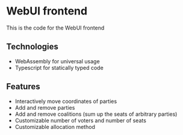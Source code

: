 # WebUI frontend

This is the code for the WebUI frontend

## Technologies
- WebAssembly for universal usage
- Typescript for statically typed code

## Features
- Interactively move coordinates of parties
- Add and remove parties
- Add and remove coalitions (sum up the seats of arbitrary parties)
- Customizable number of voters and number of seats
- Customizable allocation method

